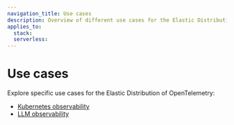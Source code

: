 ```yaml
---
navigation_title: Use cases
description: Overview of different use cases for the Elastic Distribution of OpenTelemetry.
applies_to:
  stack:
  serverless:
---
```


# Use cases

Explore specific use cases for the Elastic Distribution of OpenTelemetry:

- [Kubernetes observability](./kubernetes/index.md)
- [LLM observability](./llms/index.md)


